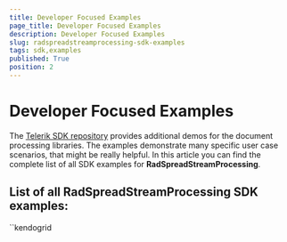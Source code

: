 ```yaml
---
title: Developer Focused Examples
page_title: Developer Focused Examples
description: Developer Focused Examples
slug: radspreadstreamprocessing-sdk-examples
tags: sdk,examples
published: True
position: 2
---
```


# Developer Focused Examples

The [Telerik SDK repository](https://github.com/telerik/document-processing-sdk/tree/master/) provides additional demos for the document processing libraries. The examples demonstrate many specific user case scenarios, that might be really helpful. In this article you can find the complete list of all SDK examples for __RadSpreadStreamProcessing__.

## List of all RadSpreadStreamProcessing SDK examples:
``kendogrid

